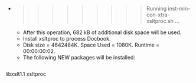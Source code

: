 * >>>>>>>>> Running inst-min-con-xtra-xsltproc.sh ...
  * After this operation, 682 kB of additional disk space will be used.
  * Install xsltproc to process Docbook.
  * Disk size = 4642484K. Space Used = 1080K. Runtime = 00:00:00:02.
  * The following NEW packages will be installed:
  ```bash
libxslt1.1 xsltproc
  ```
